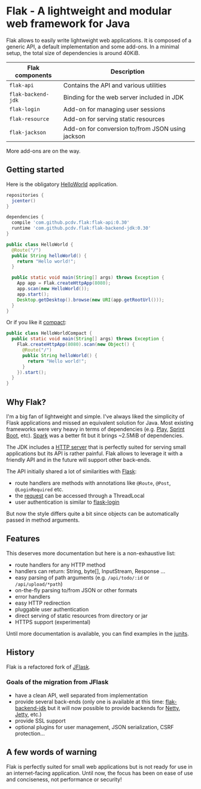 # Flak - A lightweight and modular web framework for Java

Flak allows to easily write lightweight web applications. It is composed
of a generic API, a default implementation and some add-ons. In a minimal 
setup, the total size of dependencies is around 40KiB.

Flak components | Description
------------ | -------------
`flak-api`         | Contains the API and various utilities
`flak-backend-jdk` | Binding for the web server included in JDK
`flak-login`       | Add-on for managing user sessions
`flak-resource`    | Add-on for serving static resources
`flak-jackson`     | Add-on for conversion to/from JSON using jackson

More add-ons are on the way.

## Getting started

Here is the obligatory
 [HelloWorld](https://github.com/pcdv/flak/blob/master/flak-examples/src/main/java/flak/examples/HelloWorld.java) application.

```groovy
repositories {
  jcenter()
}

dependencies {
  compile 'com.github.pcdv.flak:flak-api:0.30'
  runtime 'com.github.pcdv.flak:flak-backend-jdk:0.30'
}
```

```java
public class HelloWorld {
  @Route("/")
  public String helloWorld() {
    return "Hello world!";
  }

  public static void main(String[] args) throws Exception {
    App app = Flak.createHttpApp(8080);
    app.scan(new HelloWorld());
    app.start();
    Desktop.getDesktop().browse(new URI(app.getRootUrl()));
  }
}
```

Or if you like it 
[compact](https://github.com/pcdv/flak/blob/master/flak-examples/src/main/java/flak/examples/HelloWorldCompact.java):
```java
public class HelloWorldCompact {
  public static void main(String[] args) throws Exception {
    Flak.createHttpApp(8080).scan(new Object() {
      @Route("/")
      public String helloWorld() {
        return "Hello world!";
      }
    }).start();
  }
}
```

## Why Flak?

I'm a big fan of lightweight and simple. I've always liked the simplicity
of Flask applications and missed an equivalent solution for Java. Most existing
frameworks were very heavy in terms of dependencies 
(e.g. [Play](https://www.playframework.com/), 
[Sprint Boot](https://projects.spring.io/spring-boot/), etc). 
[Spark](http://sparkjava.com/) was a better fit but it brings ~2.5MiB of
dependencies.

The JDK includes a [HTTP server](
http://docs.oracle.com/javase/7/docs/jre/api/net/httpserver/spec/com/sun/net/httpserver/package-summary.html
)
that is perfectly suited for serving small applications but its API is rather 
painful. Flak allows to leverage it with a friendly API and in the future will
support other back-ends.


The API initially shared a lot of similarities with [Flask](http://flask.pocoo.org/):
 * route handlers are methods with annotations like `@Route`, `@Post`, 
 `@LoginRequired` etc.
 * the [request](https://github.com/pcdv/flak/blob/master/flak-api/src/main/java/flak/Request.java)
 can be accessed through a ThreadLocal
 * user authentication is similar to [flask-login](https://flask-login.readthedocs.io/en/latest/) 

But now the style differs quite a bit since objects can be automatically
passed in method arguments.

## Features

This deserves more documentation but here is a non-exhaustive list:
 * route handlers for any HTTP method
 * handlers can return: String, byte[], InputStream, Response ...
 * easy parsing of path arguments (e.g. `/api/todo/:id` or `/api/upload/*path`)
 * on-the-fly parsing to/from JSON or other formats
 * error handlers
 * easy HTTP redirection
 * pluggable user authentication
 * direct serving of static resources from directory or jar
 * HTTPS support (experimental)

Until more documentation is available, you can find examples in the 
[junits](https://github.com/pcdv/flak/tree/master/flak-tests/src/test/java/flask/test).


## History

Flak is a refactored fork of [JFlask](https://github.com/pcdv/jflask).

### Goals of the migration from JFlask
 * have a clean API, well separated from implementation
 * provide several back-ends (only one is available at this time: 
 [flak-backend-jdk](https://github.com/pcdv/flak/tree/master/flak-backend-jdk) but it will
 now possible to provide backends for [Netty](https://netty.io/), 
 [Jetty](https://www.eclipse.org/jetty/), etc.)
 * provide SSL support
 * optional plugins for user management, JSON serialization, CSRF protection...
 
 ## A few words of warning
 
 Flak is perfectly suited for small web applications but is not ready for use
 in an internet-facing application. Until now, the focus has been on ease of 
 use and conciseness, not performance or security!
 